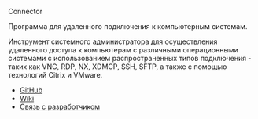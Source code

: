 Connector

Программа для удаленного подключения к компьютерным системам.

Инструмент системного администратора для осуществления удаленного доступа к компьютерам с различными операционными системами с использованием распространенных типов подключения - таких как VNC, RDP, NX, XDMCP, SSH, SFTP, а также с помощью технологий Citrix и VMware.

* [GitHub](https://github.com/ekorneechev/Connector)
* [Wiki](https://github.com/ekorneechev/Connector/wiki)
* [Связь с разработчиком](mailto:ekorneechev@gmail.com)
